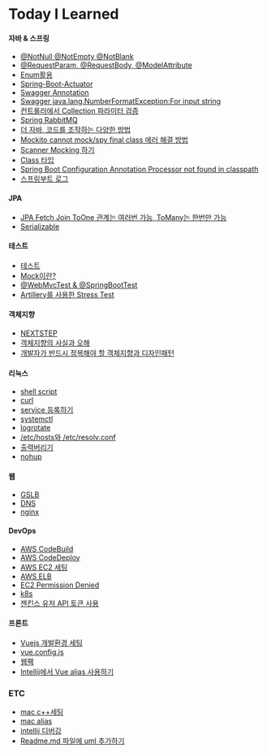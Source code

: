 # Today I Learned
#### 자바 & 스프링
- [@NotNull @NotEmpty @NotBlank](https://github.com/wkdehdlr/tips/blob/main/%40NotNull%20%40NotEmpty%20%40NotBlank.md)
- [@RequestParam, @RequestBody, @ModelAttribute](https://github.com/wkdehdlr/tips/blob/main/%40RequestParam%2C%20%40RequestBody%2C%20%40ModelAttribute.md)
- [Enum활용](https://github.com/wkdehdlr/TIL/blob/main/Enum%ED%99%9C%EC%9A%A9.md)
- [Spring-Boot-Actuator](https://github.com/wkdehdlr/TIL/blob/main/Actuator.md)
- [Swagger Annotation](https://github.com/wkdehdlr/tips/blob/main/Swagger%20Annotation.md)
- [Swagger java.lang.NumberFormatException:For input string](https://github.com/wkdehdlr/tips/blob/main/Swagger%20java.lang.NumberFormatException:For%20input%20string.md)
- [컨트롤러에서 Collection 파라미터 검증](https://github.com/wkdehdlr/tips/blob/main/Controller%20Collection%20Param%20Validator.md)
- [Spring RabbitMQ](https://github.com/wkdehdlr/TIL/blob/main/Spring%20RabbitMQ.md)
- [더 자바, 코드를 조작하는 다양한 방법](https://github.com/wkdehdlr/TIL/blob/main/%EB%8D%94%20%EC%9E%90%EB%B0%94%2C%20%EC%BD%94%EB%93%9C%EB%A5%BC%20%EC%A1%B0%EC%9E%91%ED%95%98%EB%8A%94%20%EB%8B%A4%EC%96%91%ED%95%9C%20%EB%B0%A9%EB%B2%95.md)
- [Mockito cannot mock/spy final class 에러 해결 방법](https://github.com/wkdehdlr/TIL/blob/main/Mockito%20cannot%20mock%2Cspy%20final%20class%20%EC%97%90%EB%9F%AC%20%ED%95%B4%EA%B2%B0%20%EB%B0%A9%EB%B2%95.md)
- [Scanner Mocking 하기](https://github.com/wkdehdlr/TIL/blob/main/Scanner%20Mocking%20%ED%95%98%EA%B8%B0.md)
- [Class 타입](https://github.com/wkdehdlr/TIL/blob/main/Class%20%ED%83%80%EC%9E%85.md)
- [Spring Boot Configuration Annotation Processor not found in classpath](https://github.com/wkdehdlr/TIL/blob/main/Spring%20Boot%20Configuration%20Annotation%20Processor%20not%20found%20in%20classpath.md)
- [스프링부트 로그]()

#### JPA
- [JPA Fetch Join ToOne 관계는 여러번 가능, ToMany는 한번만 가능](https://github.com/wkdehdlr/tips/blob/main/JPA%20Fetch%20Join%20ToOne%20%EA%B4%80%EA%B3%84%EB%8A%94%20%EC%97%AC%EB%9F%AC%EB%B2%88%EA%B0%80%EB%8A%A5%2C%20ToMany%EB%8A%94%20%ED%95%9C%EB%B2%88%EB%A7%8C%20%EA%B0%80%EB%8A%A5.md)
- [Serializable](https://github.com/wkdehdlr/TIL/blob/main/Serializable.md)

#### 테스트
- [테스트](https://github.com/wkdehdlr/TIL/blob/main/%ED%85%8C%EC%8A%A4%ED%8A%B8.md)
- [Mock이란?](https://github.com/wkdehdlr/tips/blob/main/Mock%EC%9D%B4%EB%9E%80%3F.md)
- [@WebMvcTest & @SpringBootTest](https://github.com/wkdehdlr/TIL/blob/main/%40WebMvcTest%20%26%20%40SpringBootTest.md)
- [Artillery를 사용한 Stress Test](https://github.com/wkdehdlr/TIL/blob/main/Artillery%EB%A5%BC%20%EC%82%AC%EC%9A%A9%ED%95%9C%20Stress%20Test.md)

#### 객체지향
- [NEXTSTEP]()
- [객체지향의 사실과 오해](https://github.com/wkdehdlr/TIL/blob/main/%EA%B0%9D%EC%B2%B4%EC%A7%80%ED%96%A5%EC%9D%98%20%EC%82%AC%EC%8B%A4%EA%B3%BC%20%EC%98%A4%ED%95%B4.md)
- [개발자가 반드시 정복해야 할 객체지향과 디자인패턴]()

#### 리눅스
- [shell script](https://github.com/wkdehdlr/TIL/blob/main/shell%20script.md)
- [curl](https://github.com/wkdehdlr/TIL/blob/main/curl.md)
- [service 등록하기]()
- [systemctl](https://github.com/wkdehdlr/TIL/blob/main/systemctl.md)
- [logrotate](https://github.com/wkdehdlr/TIL/blob/main/logrotate.md)
- [/etc/hosts와 /etc/resolv.conf](https://github.com/wkdehdlr/tips/blob/main/hosts%EC%99%80%20resolv.conf.md)
- [출력버리기](https://github.com/wkdehdlr/TIL/blob/main/%EC%B6%9C%EB%A0%A5%EB%B2%84%EB%A6%AC%EA%B8%B0.md)
- [nohup](https://github.com/wkdehdlr/TIL/blob/main/nohub.md)

#### 웹
- [GSLB](https://github.com/wkdehdlr/tips/blob/main/GSLB.md)
- [DNS](https://github.com/wkdehdlr/tips/blob/main/DNS.md)
- [nginx](https://github.com/wkdehdlr/TIL/blob/main/nginx.md)

#### DevOps
- [AWS CodeBuild](https://github.com/wkdehdlr/TIL/blob/main/AWS%20CodeBuild.md)
- [AWS CodeDeploy](https://github.com/wkdehdlr/TIL/blob/main/AWS%20CodeDeploy.md)
- [AWS EC2 세팅](https://github.com/wkdehdlr/TIL/blob/main/AWS%20EC2%20%EC%84%B8%ED%8C%85.md)
- [AWS ELB]()
- [EC2 Permission Denied](https://github.com/wkdehdlr/TIL/blob/main/EC2%20Permission%20Denied.md)
- [k8s](https://github.com/wkdehdlr/TIL/blob/main/k8s.md)
- [젠킨스 유저 API 토큰 사용](https://github.com/wkdehdlr/TIL/blob/main/%EC%A0%A0%ED%82%A8%EC%8A%A4%20%EC%9C%A0%EC%A0%80%20API%20%ED%86%A0%ED%81%B0%20%EC%82%AC%EC%9A%A9.md)

#### 프론트
- [Vuejs 개발환경 세팅](https://github.com/wkdehdlr/tips/blob/main/Vuejs%20%EA%B0%9C%EB%B0%9C%ED%99%98%EA%B2%BD%20%EC%84%B8%ED%8C%85.md)
- [vue.config.js](https://github.com/wkdehdlr/TIL/blob/main/vue.config.js.md)
- [웹팩](https://github.com/wkdehdlr/tips/blob/main/%EC%9B%B9%ED%8C%A9.md)
- [Intellij에서 Vue alias 사용하기](https://codinghack.tistory.com/40)

### ETC
- [mac c++세팅](https://github.com/wkdehdlr/TIL/blob/main/mac%20c%2B%2B%EC%84%B8%ED%8C%85.md)
- [mac alias](https://github.com/wkdehdlr/TIL/blob/main/mac%20alias.md)
- [intellij 디버깅](https://github.com/wkdehdlr/TIL/blob/main/intellij%20%EB%94%94%EB%B2%84%EA%B9%85.md)
- [Readme.md 파일에 uml 추가하기](https://jaime-note.tistory.com/43)